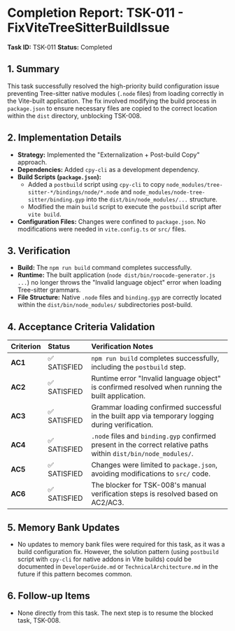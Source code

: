# Completion Report: TSK-011 - FixViteTreeSitterBuildIssue

**Task ID:** TSK-011
**Status:** Completed

## 1. Summary

This task successfully resolved the high-priority build configuration issue preventing Tree-sitter native modules (`.node` files) from loading correctly in the Vite-built application. The fix involved modifying the build process in `package.json` to ensure necessary files are copied to the correct location within the `dist` directory, unblocking TSK-008.

## 2. Implementation Details

- **Strategy:** Implemented the "Externalization + Post-build Copy" approach.
- **Dependencies:** Added `cpy-cli` as a development dependency.
- **Build Scripts (`package.json`):**
  - Added a `postbuild` script using `cpy-cli` to copy `node_modules/tree-sitter-*/bindings/node/*.node` and `node_modules/node-tree-sitter/binding.gyp` into the `dist/bin/node_modules/...` structure.
  - Modified the main `build` script to execute the `postbuild` script after `vite build`.
- **Configuration Files:** Changes were confined to `package.json`. No modifications were needed in `vite.config.ts` or `src/` files.

## 3. Verification

- **Build:** The `npm run build` command completes successfully.
- **Runtime:** The built application (`node dist/bin/roocode-generator.js ...`) no longer throws the "Invalid language object" error when loading Tree-sitter grammars.
- **File Structure:** Native `.node` files and `binding.gyp` are correctly located within the `dist/bin/node_modules/` subdirectories post-build.

## 4. Acceptance Criteria Validation

| Criterion | Status       | Verification Notes                                                                                               |
| :-------- | :----------- | :--------------------------------------------------------------------------------------------------------------- |
| **AC1**   | ✅ SATISFIED | `npm run build` completes successfully, including the `postbuild` step.                                          |
| **AC2**   | ✅ SATISFIED | Runtime error "Invalid language object" is confirmed resolved when running the built application.                |
| **AC3**   | ✅ SATISFIED | Grammar loading confirmed successful in the built app via temporary logging during verification.                 |
| **AC4**   | ✅ SATISFIED | `.node` files and `binding.gyp` confirmed present in the correct relative paths within `dist/bin/node_modules/`. |
| **AC5**   | ✅ SATISFIED | Changes were limited to `package.json`, avoiding modifications to `src/` code.                                   |
| **AC6**   | ✅ SATISFIED | The blocker for TSK-008's manual verification steps is resolved based on AC2/AC3.                                |

## 5. Memory Bank Updates

- No updates to memory bank files were required for this task, as it was a build configuration fix. However, the solution pattern (using `postbuild` script with `cpy-cli` for native addons in Vite builds) could be documented in `DeveloperGuide.md` or `TechnicalArchitecture.md` in the future if this pattern becomes common.

## 6. Follow-up Items

- None directly from this task. The next step is to resume the blocked task, TSK-008.
